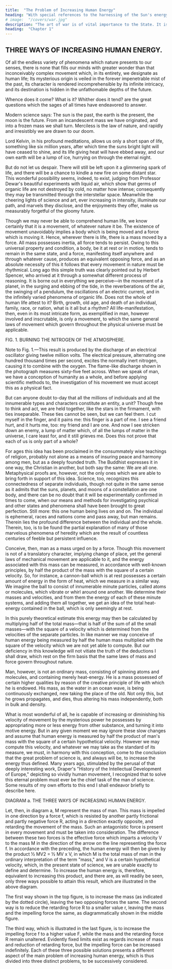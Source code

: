 ```yaml
---
title:  "The Problem of Increasing Human Energy"
heading: "With special references to the harnessing of the Sun's energy" 
# image:  "/covers/war.jpg"
description: "The art of war is of vital importance to the State. It is a matter of life and death"
heading:  "Chapter 1"
---
```



<!-- ## THE ONWARD MOVEMENT OF MAN—THE ENERGY OF THE MOVEMENT—THE  -->

## THREE WAYS OF INCREASING HUMAN ENERGY. 

Of all the endless variety of phenomena which nature presents to our senses, there is none that fills our minds with greater wonder than that inconceivably complex movement which, in its entirety, we designate as human life; Its mysterious origin is veiled in the forever impenetrable mist of the past, its character is rendered incomprehensible by its infinite intricacy, and its destination is hidden in the unfathomable depths of the future. 

Whence does it come? What is it? Whither does it tend? are the great questions which the sages of all times have endeavored to answer.

Modern science says: The sun is the past, the earth is the present, the moon is the future. From an incandescent mass we have originated, and into a frozen mass we shall turn. Merciless is the law of nature, and rapidly and irresistibly we are drawn to our doom. 

Lord Kelvin, in his profound meditations, allows us only a short span of life, something like six million years, after which time the suns bright light will have ceased to shine, and its life giving heat will have ebbed away, and our own earth will be a lump of ice, hurrying on through the eternal night. 

But do not let us despair. There will still be left upon it a glimmering spark of life, and there will be a chance to kindle a new fire on some distant star. This wonderful possibility seems, indeed, to exist, judging from Professor Dewar's beautiful experiments with liquid air, which show that germs of organic life are not destroyed by cold, no matter how intense; consequently they may be transmitted through the interstellar space. Meanwhile the cheering lights of science and art, ever increasing in intensity, illuminate our path, and marvels they disclose, and the enjoyments they offer, make us measurably forgetful of the gloomy future. 

Though we may never be able to comprehend human life, we know certainly that it is a movement, of whatever nature it be. The existence of movement unavoidably implies a body which is being moved and a force which is moving it. Hence, wherever there is life, there is a mass moved by a force. All mass possesses inertia, all force tends to persist. Owing to this universal property and condition, a body, be it at rest or in motion, tends to remain in the same state, and a force, manifesting itself anywhere and through whatever cause, produces an equivalent opposing force, and as an absolute necessity of this it follows that every movement in nature must be rhythmical. Long ago this simple truth was clearly pointed out by Herbert Spencer, who arrived at it through a somewhat different process of reasoning. It is borne out in everything we perceive—in the movement of a planet, in the surging and ebbing of the tide, in the reverberations of the air, the swinging of a pendulum, the oscillations of an electric current, and in the infinitely varied phenomena of organic life. Does not the whole of human life attest to it? Birth, growth, old age, and death of an individual, family, race, or nation, what is it all but a rhythm? All life-manifestation, then, even in its most intricate form, as exemplified in man, however involved and inscrutable, is only a movement, to which the same general laws of movement which govern throughout the physical universe must be applicable. 
<!-- <br>[See Nikola Tesla: Colorado Springs Notes, page 334, Photograph X.]   -->


FIG. 1. BURNING THE NITROGEN OF THE ATMOSPHERE.

Note to Fig. 1.—This result is produced by the discharge of an electrical oscillator giving twelve million volts. The electrical pressure, alternating one hundred thousand times per second, excites the normally inert nitrogen, causing it to combine with the oxygen. The flame-like discharge shown in the photograph measures sixty-five feet across. 
When we speak of man, we have a conception of humanity as a whole, and before applying scientific methods to, the investigation of his movement we must accept this as a physical fact. 

But can anyone doubt to-day that all the millions of individuals and all the innumerable types and characters constitute an entity, a unit? Though free to think and act, we are held together, like the stars in the firmament, with ties inseparable. These ties cannot be seen, but we can feel them. I cut myself in the finger, and it pains me: this finger is a part of me. I see a friend hurt, and it hurts me, too: my friend and I are one. And now I see stricken down an enemy, a lump of matter which, of all the lumps of matter in the universe, I care least for, and it still grieves me. Does this not prove that each of us is only part of a whole? 

For ages this idea has been proclaimed in the consummately wise teachings of religion, probably not alone as a means of insuring peace and harmony among men, but as a deeply founded truth. The Buddhist expresses it in one way, the Christian in another, but both say the same: We are all one. Metaphysical proofs are, however, not the only ones which we are able to bring forth in support of this idea. Science, too, recognizes this connectedness of separate individuals, though not quite in the same sense as it admits that the suns, planets, and moons of a constellation are one body, and there can be no doubt that it will be experimentally confirmed in times to come, when our means and methods for investigating psychical and other states and phenomena shall have been brought to great perfection. Still more: this one human being lives on and on. The individual is ephemeral, races and nations come and pass away, but man remains. Therein lies the profound difference between the individual and the whole. Therein, too, is to be found the partial explanation of many of those marvelous phenomena of heredity which are the result of countless centuries of feeble but persistent influence.

Conceive, then, man as a mass urged on by a force. Though this movement is not of a translatory character, implying change of place, yet the general laws of mechanical movement are applicable to it, and the energy associated with this mass can be measured, in accordance with well-known principles, by half the product of the mass with the square of a certain velocity. So, for instance, a cannon-ball which is at rest possesses a certain amount of energy in the form of heat, which we measure in a similar way. We imagine the ball to consist of innumerable minute particles, called atoms or molecules, which vibrate or whirl around one another. We determine their masses and velocities, and from them the energy of each of these minute systems, and adding them all together, we get an idea of the total heat-energy contained in the ball, which is only seemingly at rest.

In this purely theoretical estimate this energy may then be calculated by multiplying half of the total mass—that is half of the sum of all the small masses—with the square of a velocity which is determined from the velocities of the separate particles. In like manner we may conceive of human energy being measured by half the human mass multiplied with the square of the velocity which we are not yet able to compute. But our deficiency in this knowledge will not vitiate the truth of the deductions I shall draw, which rest on the firm basis that the same laws of mass and force govern throughout nature. 

Man, however, is not an ordinary mass, consisting of spinning atoms and molecules, and containing merely heat-energy. He is a mass possessed of certain higher qualities by reason of the creative principle of life with which he is endowed. His mass, as the water in an ocean wave, is being continuously exchanged, new taking the place of the old. Not only this, but he grows propagates, and dies, thus altering his mass independently, both in bulk and density. 

What is most wonderful of all, he is capable of increasing or diminishing his velocity of movement by the mysterious power he possesses by appropriating more or less energy from other substance, and turning it into motive energy. But in any given moment we may ignore these slow changes and assume that human energy is measured by half the product of man's mass with the square of a certain hypothetical velocity. However we may compute this velocity, and whatever we may take as the standard of its measure, we must, in harmony with this conception, come to the conclusion that the great problem of science is, and always will be, to increase the energy thus defined. Many years ago, stimulated by the perusal of that deeply interesting work, Draper's "History of the Intellectual Development of Europe," depicting so vividly human movement, I recognized that to solve this eternal problem must ever be the chief task of the man of science. Some results of my own efforts to this end I shall endeavor briefly to describe here. 

DIAGRAM a. THE THREE WAYS OF INCREASING HUMAN ENERGY. 
	
Let, then, in diagram a, M represent the mass of man. This mass is impelled in one direction by a force f, which is resisted by another partly frictional and partly negative force R, acting in a direction exactly opposite, and retarding the movement of the mass. Such an antagonistic force is present in every movement and must be taken into consideration. The difference between these two forces is the effective force which imparts a velocity V to the mass M in the direction of the arrow on the line representing the force f. In accordance with the preceding, the human energy will then be given by the product ½ MV2 = ½ MV x V, in which M is the total mass of man in the ordinary interpretation of the term "mass," and V is a certain hypothetical velocity, which, in the present state of science, we are unable exactly to define and determine. To increase the human energy is, therefore, equivalent to increasing this product, and there are, as will readily be seen, only three ways possible to attain this result, which are illustrated in the above diagram. 

The first way shown in the top figure, is to increase the mass (as indicated by the dotted circle), leaving the two opposing forces the same. The second way is to reduce the retarding force R to a smaller value r, leaving the mass and the impelling force the same, as diagrammatically shown in the middle figure. 

The third way, which is illustrated in the last figure, is to increase the impelling force f to a higher value F, while the mass and the retarding force R remain unaltered. Evidently fixed limits exist as regards increase of mass and reduction of retarding force, but the impelling force can be increased indefinitely. Each of these three possible solutions presents a different aspect of the main problem of increasing human energy, which is thus divided into three distinct problems, to be successively considered. 
